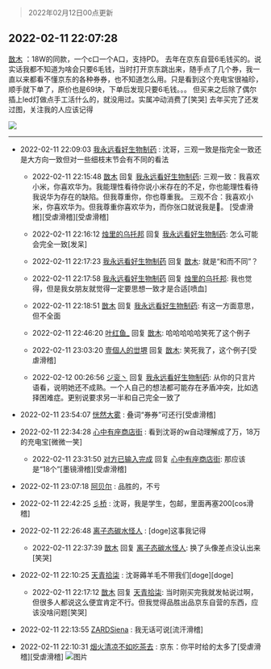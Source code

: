 > 2022年02月12日00点更新
<link rel="stylesheet" href="https://cdn.jsdelivr.net/gh/taotie6/sampleJSON@main/css/photo_show.css">
<meta name="referrer" content="no-referrer" />


 ## 2022-02-11 22:07:28 

 [㪚木](https://www.coolapk.com/feed/33479659?shareKey=MDBjMDhiY2VlZjdlNjIwNjdhMWE~) ：18W的同款，一个c口一个A口，支持PD。
去年在京东自营6毛钱买的。说实话我都不知道为啥会只要6毛钱，当时打开京东跳出来，随手点了几个券，我一直以来都看不懂京东的各种券券，也不知道怎么用。只是看到这个充电宝很袖珍，顺手就下单了，原价也是69块，下单后发现只要6毛钱。。。<!--break-->
但买来之后除了偶尔插上led灯做点手工活什么的，就没用过。实属冲动消费了[笑哭]
去年买完了还发过图，关注我的人应该记得 

<div class="album">
<img class="img-item" src="https://image.coolapk.com/feed/2022/0211/22/1081091_779d36e6_8447_3088_676@2880x2159.jpeg" />
</div>

 ------- 

- 2022-02-11 22:09:03 [我永远看好生物制药](uid=3331493) : 沈哥，三观一致是指完全一致还是大方向一致但对一些细枝末节会有不同的看法 

    - 2022-02-11 22:15:48 [㪚木](uid=1081091) 回复 [我永远看好生物制药](uid=3331493): 三观一致：我喜欢小米，你喜欢华为。我能理性看待你说小米存在的不足，你也能理性看待我说华为存在的缺陷。但我尊重你，你也尊重我。
三观不合：我喜欢小米，你喜欢华为。但我尊重你喜欢华为，而你张口就说我是🐒。
[受虐滑稽][受虐滑稽][受虐滑稽] 

    - 2022-02-11 22:16:12 [烛里的乌托邦](uid=3715048) 回复 [我永远看好生物制药](uid=3331493): 怎么可能会完全一致[发呆] 

    - 2022-02-11 22:17:23 [我永远看好生物制药](uid=3331493) 回复 [㪚木](uid=1081091): 就是“和而不同”？ 

    - 2022-02-11 22:17:58 [我永远看好生物制药](uid=3331493) 回复 [烛里的乌托邦](uid=3715048): 我也觉得，但是我女朋友就觉得一定要思想一致才是合适[喷血] 

    - 2022-02-11 22:18:51 [㪚木](uid=1081091) 回复 [我永远看好生物制药](uid=3331493): 有这一方面意思，但不全面 

    - 2022-02-11 22:46:20 [叶红鱼_](uid=728808) 回复 [㪚木](uid=1081091): 哈哈哈哈哈笑死了这个例子 

    - 2022-02-11 23:03:20 [壹個人的丗堺](uid=1461483) 回复 [㪚木](uid=1081091): 笑死我了，这个例子[受虐滑稽] 

    - 2022-02-12 00:26:56 [ジ衮丶](uid=494451) 回复 [我永远看好生物制药](uid=3331493): 从你的只言片语看，说明她还不成熟。一个人自己的想法都可能存在矛盾冲突，比如选择困难症。更别说要求另一半和自己完全一致了 

- 2022-02-11 23:54:07 [恍然大雾](uid=1849331) : 叠词“券券”可还行[受虐滑稽] 

- 2022-02-11 22:34:28 [心中有座商店街](uid=1636078) : 看到沈哥的w自动理解成了万，18万的充电宝[微微一笑] 

    - 2022-02-11 23:31:50 [对方已输入完成](uid=2782525) 回复 [心中有座商店街](uid=1636078): 那应该是“18个”[墨镜滑稽][受虐滑稽] 

- 2022-02-11 23:07:18 [阿贝尔](uid=717920) : 品胜的，不亏 

- 2022-02-11 22:42:25 [彡桥](uid=3740933) : 沈哥，我是学生，包邮，里面再塞200[cos滑稽] 

- 2022-02-11 22:26:48 [离子态碳水怪人](uid=1112739) : [doge]这事我记得 

    - 2022-02-11 22:37:39 [㪚木](uid=1081091) 回复 [离子态碳水怪人](uid=1112739): 换了头像差点没认出来[笑哭] 

- 2022-02-11 22:10:25 [天青拾柒](uid=2874164) : 沈哥薅羊毛不带我们[doge][doge] 

    - 2022-02-11 22:17:12 [㪚木](uid=1081091) 回复 [天青拾柒](uid=2874164): 当时刚买完我就发帖说过啊，但很多人都说这么便宜肯定不行。但我觉得品胜出品京东自营的东西，应该没啥问题[笑哭] 

- 2022-02-11 22:13:55 [ZARDSiena](uid=2464937) : 我无话可说[流汗滑稽] 

- 2022-02-11 22:10:31 [烟火清凉不如吃茶去](uid=4279524) : 京东：你平时给的太多了[受虐滑稽][受虐滑稽] ![图片](https://image.coolapk.com/feed/2022/0211/22/4279524_2881be25_8630_4063_328@1080x757.jpeg)

